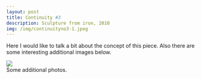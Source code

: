 ```yaml
---
layout: post
title: Continuity #3
description: Sculpture from iron, 2010
img: /img/continuityno3-1.jpeg
---
```


Here I would like to talk a bit about the concept of this piece. Also there are some interesting additional images below.


<div class="img_row">
  <img class="col three" src="/img/continuityno3-1.jpeg"/>
</div>
<div class="col three caption">
	Some additional photos.
</div>
